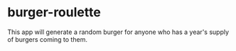 # burger-roulette
This app will generate a random burger for anyone who has a year's supply of burgers coming to them. 
